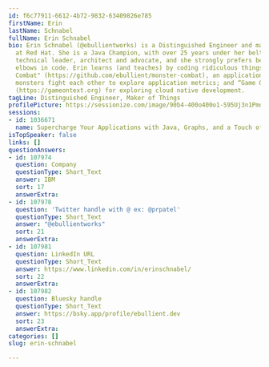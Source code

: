 ```yaml
---
id: f6c77911-6612-4b72-9832-63409826e785
firstName: Erin
lastName: Schnabel
fullName: Erin Schnabel
bio: Erin Schnabel (@ebullientworks) is a Distinguished Engineer and maker of things
  at Red Hat. She is a Java Champion, with over 25 years under her belt as a developer,
  technical leader, architect and advocate, and she strongly prefers being up to her
  elbows in code. Erin learns (and teaches) by coding ridiculous things, like "Monster
  Combat" (https://github.com/ebullient/monster-combat), an application that makes
  monsters fight each other to explore application metrics; and “Game On! Text Adventure”
  (https://gameontext.org) for exploring cloud native development.
tagLine: Distinguished Engineer, Maker of Things
profilePicture: https://sessionize.com/image/90b4-400o400o1-S95Uj3n1PmqQz5PprpDvXn.jpg
sessions:
- id: 1036671
  name: Supercharge Your Applications with Java, Graphs, and a Touch of AI
isTopSpeaker: false
links: []
questionAnswers:
- id: 107974
  question: Company
  questionType: Short_Text
  answer: IBM
  sort: 17
  answerExtra:
- id: 107978
  question: 'Twitter handle with @ ex: @prpatel'
  questionType: Short_Text
  answer: "@ebullientworks"
  sort: 21
  answerExtra:
- id: 107981
  question: LinkedIn URL
  questionType: Short_Text
  answer: https://www.linkedin.com/in/erinschnabel/
  sort: 22
  answerExtra:
- id: 107982
  question: Bluesky handle
  questionType: Short_Text
  answer: https://bsky.app/profile/ebullient.dev
  sort: 23
  answerExtra:
categories: []
slug: erin-schnabel

---
```

